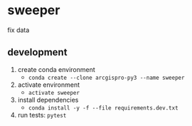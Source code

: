 # sweeper

fix data

## development

1. create conda environment
   - `conda create --clone arcgispro-py3 --name sweeper`
1. activate environment
   - `activate sweeper`
1. install dependencies
   - `conda install -y -f --file requirements.dev.txt`
1. run tests: `pytest`
